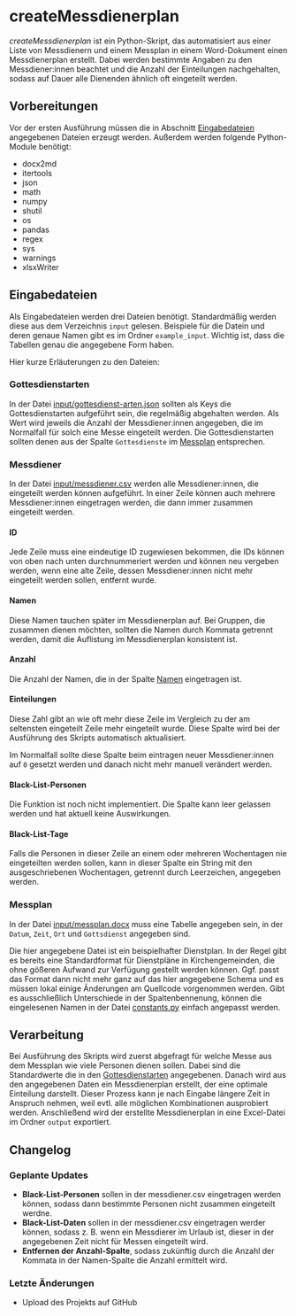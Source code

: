 # createMessdienerplan

_createMessdienerplan_ ist ein Python-Skript, das automatisiert aus einer Liste von Messdienern und einem Messplan in einem Word-Dokument einen Messdienerplan erstellt. Dabei werden bestimmte Angaben
zu den Messdiener:innen beachtet und die Anzahl der Einteilungen nachgehalten, sodass auf Dauer alle Dienenden ähnlich oft eingeteilt werden.

## Vorbereitungen

Vor der ersten Ausführung müssen die in Abschnitt [Eingabedateien](#Eingabedateien) angegebenen Dateien erzeugt werden. Außerdem werden folgende Python-Module benötigt:

- docx2md
- itertools
- json
- math
- numpy
- shutil
- os
- pandas
- regex
- sys
- warnings
- xlsxWriter

## Eingabedateien

Als Eingabedateien werden drei Dateien benötigt. Standardmäßig werden diese aus dem Verzeichnis `input` gelesen. Beispiele für die Datein und deren genaue Namen gibt es im Ordner `example_input`.
Wichtig ist, dass die Tabellen genau die angegebene Form haben.

Hier kurze Erläuterungen zu den Dateien:

### Gottesdienstarten

In der Datei [input/gottesdienst-arten.json](example_input/gottesdienst-arten.json) sollten als Keys die Gottesdienstarten aufgeführt sein, die regelmäßig abgehalten werden. Als Wert wird jeweils die
Anzahl der Messdiener:innen angegeben, die im Normalfall für solch eine Messe eingeteilt werden. Die Gottesdienstarten sollten denen aus der Spalte `Gottesdienste` im [Messplan](#Messpan) entsprechen.

### Messdiener

In der Datei [input/messdiener.csv](example_input/messdiener.csv) werden alle Messdiener:innen, die eingeteilt werden können aufgeführt. In einer Zeile können auch mehrere Messdiener:innen eingetragen
werden, die dann immer zusammen eingeteilt werden.

#### ID

Jede Zeile muss eine eindeutige ID zugewiesen bekommen, die IDs können von oben nach unten durchnummeriert werden und können neu vergeben werden, wenn eine alte Zeile, dessen Messdiener:innen nicht
mehr eingeteilt werden sollen, entfernt wurde.

#### Namen

Diese Namen tauchen später im Messdienerplan auf. Bei Gruppen, die zusammen dienen möchten, sollten die Namen durch Kommata getrennt werden, damit die Auflistung im Messdienerplan konsistent ist.

#### Anzahl

Die Anzahl der Namen, die in der Spalte [Namen](#Namen) eingetragen ist.

#### Einteilungen

Diese Zahl gibt an wie oft mehr diese Zeile im Vergleich zu der am seltensten eingeteilt Zeile mehr eingeteilt wurde. Diese Spalte wird bei der Ausführung des Skripts automatisch aktualisiert.

Im Normalfall sollte diese Spalte beim eintragen neuer Messdiener:innen auf `0` gesetzt werden und danach nicht mehr manuell verändert werden.

#### Black-List-Personen

Die Funktion ist noch nicht implementiert. Die Spalte kann leer gelassen werden und hat aktuell keine Auswirkungen.

#### Black-List-Tage

Falls die Personen in dieser Zeile an einem oder mehreren Wochentagen nie eingeteilten werden sollen, kann in dieser Spalte ein String mit den ausgeschriebenen Wochentagen, getrennt durch Leerzeichen,
angegeben werden.

### Messplan

In der Datei [input/messplan.docx](example_input/messplan.docx) muss eine Tabelle angegeben sein, in der `Datum`, `Zeit`, `Ort` und `Gottsdienst` angegeben sind.

Die hier angegebene Datei ist ein beispielhafter Dienstplan. In der Regel gibt es bereits eine Standardformat für Dienstpläne in Kirchengemeinden, die ohne gößeren Aufwand zur Verfügung gestellt
werden können. Ggf. passt das Format dann nicht mehr ganz auf das hier angegebene Schema und es müssen lokal einige Änderungen am Quellcode vorgenommen werden. Gibt es ausschließlich Unterschiede in
der Spaltenbennenung, können die eingelesenen Namen in der Datei [constants.py](src/constants.py) einfach angepasst werden.

## Verarbeitung

Bei Ausführung des Skripts wird zuerst abgefragt für welche Messe aus dem Messplan wie viele Personen dienen sollen. Dabei sind die Standardwerte die in den [Gottesdienstarten](#Gottensdiensarten)
angegebenen. Danach wird aus den angegebenen Daten ein Messdienerplan erstellt, der eine optimale Einteilung darstellt. Dieser Prozess kann je nach Eingabe längere Zeit in Anspruch nehmen, weil evtl.
alle möglichen Kombinationen ausprobiert werden. Anschließend wird der erstellte Messdienerplan in eine Excel-Datei im Ordner `output` exportiert.

## Changelog

### Geplante Updates

- **Black-List-Personen** sollen in der messdiener.csv eingetragen werden können, sodass dann bestimmte Personen nicht zusammen eingeteilt werdne.
- **Black-List-Daten** sollen in der messdiener.csv eingetragen werder können, sodass z. B. wenn ein Messdierer im Urlaub ist, dieser in der angegebenen Zeit nicht für Messen eingeteilt wird.
- **Entfernen der Anzahl-Spalte**, sodass zukünftig durch die Anzahl der Kommata in der Namen-Spalte die Anzahl ermittelt wird.

### Letzte Änderungen

- Upload des Projekts auf GitHub